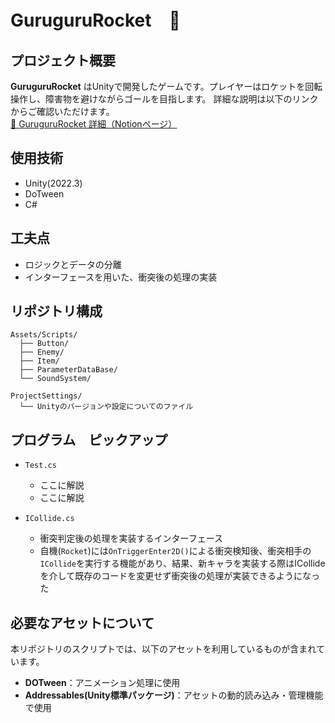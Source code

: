 # GuruguruRocket　🚀

## プロジェクト概要
**GuruguruRocket** はUnityで開発したゲームです。プレイヤーはロケットを回転操作し、障害物を避けながらゴールを目指します。
詳細な説明は以下のリンクからご確認いただけます。<br>
[🔗 GuruguruRocket 詳細（Notionページ）](https://picturesque-kayak-ac4.notion.site/195281634a1680678c77ceda4c0cddf1?pvs=4)  

## 使用技術
- Unity(2022.3)
- DoTween
- C#

## 工夫点
- ロジックとデータの分離
- インターフェースを用いた、衝突後の処理の実装

## リポジトリ構成
```
Assets/Scripts/
  ├── Button/
  ├── Enemy/
  ├── Item/
  ├── ParameterDataBase/
  └── SoundSystem/

ProjectSettings/
  └── Unityのバージョンや設定についてのファイル
```

## プログラム　ピックアップ
- `Test.cs`
  - ここに解説
  - ここに解説

- `ICollide.cs`
  - 衝突判定後の処理を実装するインターフェース
  - 自機(`Rocket`)には`OnTriggerEnter2D()`による衝突検知後、衝突相手の`ICollide`を実行する機能があり、結果、新キャラを実装する際はICollideを介して既存のコードを変更せず衝突後の処理が実装できるようになった

## 必要なアセットについて
本リポジトリのスクリプトでは、以下のアセットを利用しているものが含まれています。
- **DOTween**：アニメーション処理に使用
- **Addressables(Unity標準パッケージ)**：アセットの動的読み込み・管理機能で使用
